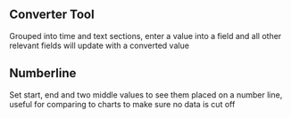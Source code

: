 ## Converter Tool
Grouped into time and text sections, enter a value into a field and all other relevant fields will update with a converted value
## Numberline
Set start, end and two middle values to see them placed on a number line, useful for comparing to charts to make sure no data is cut off
